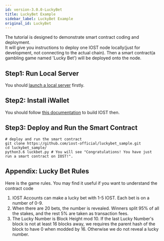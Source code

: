 ```yaml
---
id: version-3.0.0-LuckyBet
title: LuckyBet Example
sidebar_label: LuckyBet Example
original_id: LuckyBet
---
```

The tutorial is designed to demonstrate smart contract coding and deployment.   
It will give you instructions to deploy one IOST node locally(just for development, not connecting to the actual chain). Then a smart contract(a gambling game named 'Lucky Bet') will be deployed onto the node.

## Step1: Run Local Server
You should [launch a local server](4-running-iost-node/LocalServer.md) firstly.   

## Step2: Install iWallet
You should follow [this documentation](4-running-iost-node/Building-IOST.md) to build IOST then.

## Step3: Deploy and Run the Smart Contract
```shell
# deploy and run the smart contract
git clone https://github.com/iost-official/luckybet_sample.git
cd luckybet_sample/
python3.6 luckbet.py # You will see "Congratulations! You have just run a smart contract on IOST!".
```


## Appendix: Lucky Bet Rules
Here is the game rules. You may find it useful if you want to understand the contract code
1. IOST Accounts can make a lucky bet with 1-5 IOST. Each bet is on a number of 0-9.
2. When there are 20 bets, the number is revealed. Winners split 95% of all the stakes, and the rest 5% are taken as transaction fees.
3. The Lucky Number is Block Height mod 10. If the last Lucky Number's block is not at least 16 blocks away, we requires the parent hash of the block to have 0 when modded by 16. Otherwise we do not reveal a lucky number.